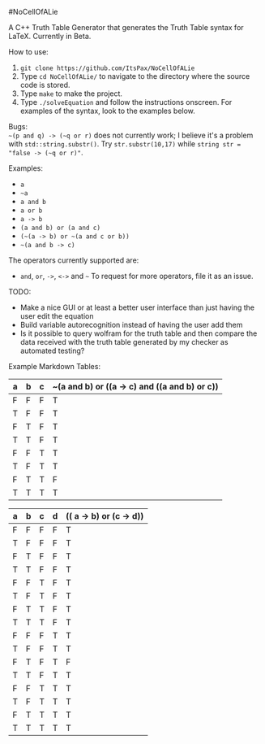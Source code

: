 #NoCellOfALie

A C++ Truth Table Generator that generates the Truth Table syntax for LaTeX. Currently in Beta.

How to use:  
1. `git clone https://github.com/ItsPax/NoCellOfALie`
2. Type `cd NoCellOfALie/` to navigate to the directory where the source code is stored.
3. Type `make` to make the project.
4. Type `./solveEquation` and follow the instructions onscreen. For examples of the syntax, look to the examples below.

Bugs:  
`~(p and q) -> (~q or r)` does not currently work; I believe it's a problem with `std::string.substr()`. Try `str.substr(10,17)` while `string str = "false -> (~q or r)"`.  


Examples:
- `a`
- `~a`
- `a and b`
- `a or b`
- `a -> b`
- `(a and b) or (a and c)`
- `(~(a -> b) or ~(a and c or b))`
- `~(a and b -> c)`


The operators currently supported are:
- `and`, `or`, `->`, `<->` and `~`
To request for more operators, file it as an issue.

TODO:  
- Make a nice GUI or at least a better user interface than just having the user edit the equation 
- Build variable autorecognition instead of having the user add them
- Is it possible to query wolfram for the truth table and then compare the data received with the truth table generated by my checker as automated testing?


Example Markdown Tables:  

a | b | c | ~(a and b) or ((a -> c) and ((a and b) or c))
----|----|----|----
F | F | F | T
T | F | F | T
F | T | F | T
T | T | F | T
F | F | T | T
T | F | T | T
F | T | T | F
T | T | T | T

a | b | c | d | (( a -> b) or (c -> d))
----|----|----|----|----
F | F | F | F | T
T | F | F | F | T
F | T | F | F | T
T | T | F | F | T
F | F | T | F | T
T | F | T | F | T
F | T | T | F | T
T | T | T | F | T
F | F | F | T | T
T | F | F | T | T
F | T | F | T | F
T | T | F | T | T
F | F | T | T | T
T | F | T | T | T
F | T | T | T | T
T | T | T | T | T

